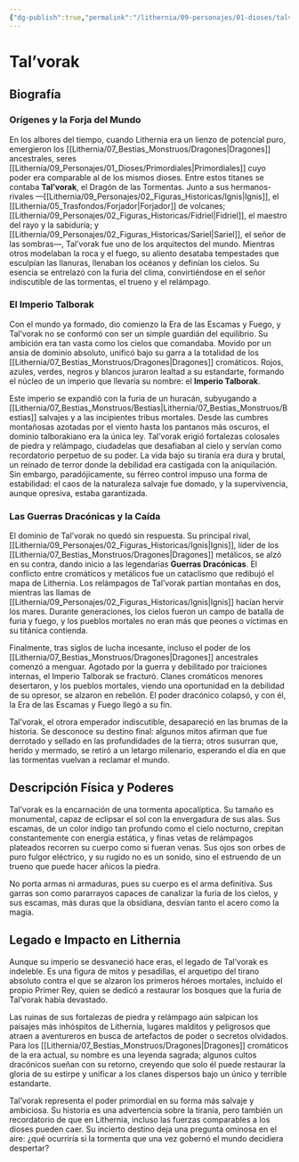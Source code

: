 ```yaml
---
{"dg-publish":true,"permalink":"/lithernia/09-personajes/01-dioses/talvorak/","tags":["Dragón","Dios Ancestral","Tormentas","Cromático","Emperador","Era de las Escamas y Fuego"]}
---
```


# Tal’vorak

## Biografía

### Orígenes y la Forja del Mundo

En los albores del tiempo, cuando Lithernia era un lienzo de potencial puro, emergieron los [[Lithernia/07_Bestias_Monstruos/Dragones\|Dragones]] ancestrales, seres [[Lithernia/09_Personajes/01_Dioses/Primordiales\|Primordiales]] cuyo poder era comparable al de los mismos dioses. Entre estos titanes se contaba **Tal’vorak**, el Dragón de las Tormentas. Junto a sus hermanos-rivales —[[Lithernia/09_Personajes/02_Figuras_Historicas/Ignis\|Ignis]], el [[Lithernia/05_Trasfondos/Forjador\|Forjador]] de volcanes; [[Lithernia/09_Personajes/02_Figuras_Historicas/Fidriel\|Fidriel]], el maestro del rayo y la sabiduría; y [[Lithernia/09_Personajes/02_Figuras_Historicas/Sariel\|Sariel]], el señor de las sombras—, Tal’vorak fue uno de los arquitectos del mundo. Mientras otros modelaban la roca y el fuego, su aliento desataba tempestades que esculpían las llanuras, llenaban los océanos y definían los cielos. Su esencia se entrelazó con la furia del clima, convirtiéndose en el señor indiscutible de las tormentas, el trueno y el relámpago.

### El Imperio Talborak

Con el mundo ya formado, dio comienzo la Era de las Escamas y Fuego, y Tal’vorak no se conformó con ser un simple guardián del equilibrio. Su ambición era tan vasta como los cielos que comandaba. Movido por un ansia de dominio absoluto, unificó bajo su garra a la totalidad de los [[Lithernia/07_Bestias_Monstruos/Dragones\|Dragones]] cromáticos. Rojos, azules, verdes, negros y blancos juraron lealtad a su estandarte, formando el núcleo de un imperio que llevaría su nombre: el **Imperio Talborak**.

Este imperio se expandió con la furia de un huracán, subyugando a [[Lithernia/07_Bestias_Monstruos/Bestias\|Lithernia/07_Bestias_Monstruos/Bestias]] salvajes y a las incipientes tribus mortales. Desde las cumbres montañosas azotadas por el viento hasta los pantanos más oscuros, el dominio talborakiano era la única ley. Tal’vorak erigió fortalezas colosales de piedra y relámpago, ciudadelas que desafiaban al cielo y servían como recordatorio perpetuo de su poder. La vida bajo su tiranía era dura y brutal, un reinado de terror donde la debilidad era castigada con la aniquilación. Sin embargo, paradójicamente, su férreo control impuso una forma de estabilidad: el caos de la naturaleza salvaje fue domado, y la supervivencia, aunque opresiva, estaba garantizada.

### Las Guerras Dracónicas y la Caída

El dominio de Tal’vorak no quedó sin respuesta. Su principal rival, [[Lithernia/09_Personajes/02_Figuras_Historicas/Ignis\|Ignis]], líder de los [[Lithernia/07_Bestias_Monstruos/Dragones\|Dragones]] metálicos, se alzó en su contra, dando inicio a las legendarias **Guerras Dracónicas**. El conflicto entre cromáticos y metálicos fue un cataclismo que redibujó el mapa de Lithernia. Los relámpagos de Tal’vorak partían montañas en dos, mientras las llamas de [[Lithernia/09_Personajes/02_Figuras_Historicas/Ignis\|Ignis]] hacían hervir los mares. Durante generaciones, los cielos fueron un campo de batalla de furia y fuego, y los pueblos mortales no eran más que peones o víctimas en su titánica contienda.

Finalmente, tras siglos de lucha incesante, incluso el poder de los [[Lithernia/07_Bestias_Monstruos/Dragones\|Dragones]] ancestrales comenzó a menguar. Agotado por la guerra y debilitado por traiciones internas, el Imperio Talborak se fracturó. Clanes cromáticos menores desertaron, y los pueblos mortales, viendo una oportunidad en la debilidad de su opresor, se alzaron en rebelión. El poder dracónico colapsó, y con él, la Era de las Escamas y Fuego llegó a su fin.

Tal’vorak, el otrora emperador indiscutible, desapareció en las brumas de la historia. Se desconoce su destino final: algunos mitos afirman que fue derrotado y sellado en las profundidades de la tierra; otros susurran que, herido y mermado, se retiró a un letargo milenario, esperando el día en que las tormentas vuelvan a reclamar el mundo.

## Descripción Física y Poderes

Tal’vorak es la encarnación de una tormenta apocalíptica. Su tamaño es monumental, capaz de eclipsar el sol con la envergadura de sus alas. Sus escamas, de un color índigo tan profundo como el cielo nocturno, crepitan constantemente con energía estática, y finas vetas de relámpagos plateados recorren su cuerpo como si fueran venas. Sus ojos son orbes de puro fulgor eléctrico, y su rugido no es un sonido, sino el estruendo de un trueno que puede hacer añicos la piedra.

No porta armas ni armaduras, pues su cuerpo es el arma definitiva. Sus garras son como pararrayos capaces de canalizar la furia de los cielos, y sus escamas, más duras que la obsidiana, desvían tanto el acero como la magia.

## Legado e Impacto en Lithernia

Aunque su imperio se desvaneció hace eras, el legado de Tal’vorak es indeleble. Es una figura de mitos y pesadillas, el arquetipo del tirano absoluto contra el que se alzaron los primeros héroes mortales, incluido el propio Primer Rey, quien se dedicó a restaurar los bosques que la furia de Tal’vorak había devastado.

Las ruinas de sus fortalezas de piedra y relámpago aún salpican los paisajes más inhóspitos de Lithernia, lugares malditos y peligrosos que atraen a aventureros en busca de artefactos de poder o secretos olvidados. Para los [[Lithernia/07_Bestias_Monstruos/Dragones\|Dragones]] cromáticos de la era actual, su nombre es una leyenda sagrada; algunos cultos dracónicos sueñan con su retorno, creyendo que solo él puede restaurar la gloria de su estirpe y unificar a los clanes dispersos bajo un único y terrible estandarte.

Tal’vorak representa el poder primordial en su forma más salvaje y ambiciosa. Su historia es una advertencia sobre la tiranía, pero también un recordatorio de que en Lithernia, incluso las fuerzas comparables a los dioses pueden caer. Su incierto destino deja una pregunta ominosa en el aire: ¿qué ocurriría si la tormenta que una vez gobernó el mundo decidiera despertar?